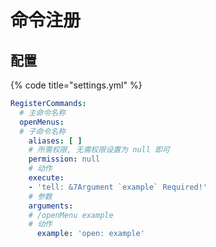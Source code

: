 # 命令注册

## 配置

{% code title="settings.yml" %}

```yaml
RegisterCommands: 
  # 主命令名称 
  openMenus: 
  # 子命令名称 
    aliases: [ ] 
    # 所需权限, 无需权限设置为 null 即可 
    permission: null 
    # 动作 
    execute: 
    - 'tell: &7Argument `example` Required!' 
    # 参数 
    arguments: 
    # /openMenu example 
    # 动作 
      example: 'open: example'
```
